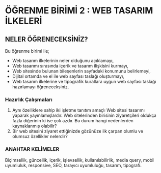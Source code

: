 # ÖĞRENME BİRİMİ 2 : WEB TASARIM İLKELERİ

## NELER ÖĞRENECEKSİNİZ?

Bu öğrenme birimi ile;
- Web tasarım ilkelerinin neler olduğunu açıklamayı,
- Web tasarımı sırasında içerik ve tasarım ilişkisini kurmayı,
- Web sitesinde bulunan bileşenlerin sayfadaki konumunu belirlemeyi,
- Dijital ortamda ve el ile web sayfası taslağı oluşturmayı,
- Web tasarım ilkelerine ve tipografik kurallara uygun web sayfası taslağı hazırlamayı öğreneceksiniz.

### Hazırlık Çalışmaları

1. Aynı özelliklere sahip iki işletme tanıtım amaçlı Web sitesi tasarımı yaparak yayınlamışlardır. Web sitelerinden birisinin ziyaretçileri oldukça fazla diğerinin ki ise
çok azdır. Bu durum hangi nedenlerden kaynaklanmış olabilir?
2. Bir web sitesini ziyaret ettiğinizde gözünüze ilk çarpan olumlu ve olumsuz özellikler nelerdir?

### ANAHTAR KELİMELER

Biçimsellik, güncellik, içerik, işlevsellik, kullanılabilirlik, media query, mobil uyumluluk,
responsive, SEO, tarayıcı uyumluluğu, tasarım, tipografi.


